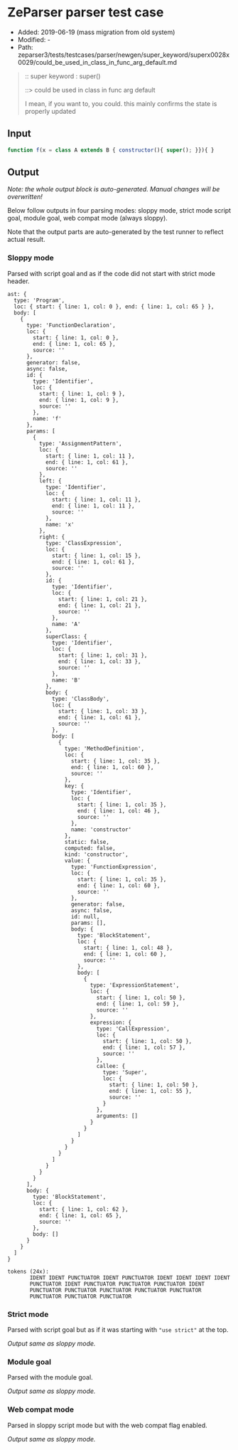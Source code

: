 # ZeParser parser test case

- Added: 2019-06-19 (mass migration from old system)
- Modified: -
- Path: zeparser3/tests/testcases/parser/newgen/super_keyword/superx0028x0029/could_be_used_in_class_in_func_arg_default.md

> :: super keyword : super()
>
> ::> could be used in class in func arg default
>
> I mean, if you want to, you could. this mainly confirms the state is properly updated

## Input

`````js
function f(x = class A extends B { constructor(){ super(); }}){ }
`````

## Output

_Note: the whole output block is auto-generated. Manual changes will be overwritten!_

Below follow outputs in four parsing modes: sloppy mode, strict mode script goal, module goal, web compat mode (always sloppy).

Note that the output parts are auto-generated by the test runner to reflect actual result.

### Sloppy mode

Parsed with script goal and as if the code did not start with strict mode header.

`````
ast: {
  type: 'Program',
  loc: { start: { line: 1, col: 0 }, end: { line: 1, col: 65 } },
  body: [
    {
      type: 'FunctionDeclaration',
      loc: {
        start: { line: 1, col: 0 },
        end: { line: 1, col: 65 },
        source: ''
      },
      generator: false,
      async: false,
      id: {
        type: 'Identifier',
        loc: {
          start: { line: 1, col: 9 },
          end: { line: 1, col: 9 },
          source: ''
        },
        name: 'f'
      },
      params: [
        {
          type: 'AssignmentPattern',
          loc: {
            start: { line: 1, col: 11 },
            end: { line: 1, col: 61 },
            source: ''
          },
          left: {
            type: 'Identifier',
            loc: {
              start: { line: 1, col: 11 },
              end: { line: 1, col: 11 },
              source: ''
            },
            name: 'x'
          },
          right: {
            type: 'ClassExpression',
            loc: {
              start: { line: 1, col: 15 },
              end: { line: 1, col: 61 },
              source: ''
            },
            id: {
              type: 'Identifier',
              loc: {
                start: { line: 1, col: 21 },
                end: { line: 1, col: 21 },
                source: ''
              },
              name: 'A'
            },
            superClass: {
              type: 'Identifier',
              loc: {
                start: { line: 1, col: 31 },
                end: { line: 1, col: 33 },
                source: ''
              },
              name: 'B'
            },
            body: {
              type: 'ClassBody',
              loc: {
                start: { line: 1, col: 33 },
                end: { line: 1, col: 61 },
                source: ''
              },
              body: [
                {
                  type: 'MethodDefinition',
                  loc: {
                    start: { line: 1, col: 35 },
                    end: { line: 1, col: 60 },
                    source: ''
                  },
                  key: {
                    type: 'Identifier',
                    loc: {
                      start: { line: 1, col: 35 },
                      end: { line: 1, col: 46 },
                      source: ''
                    },
                    name: 'constructor'
                  },
                  static: false,
                  computed: false,
                  kind: 'constructor',
                  value: {
                    type: 'FunctionExpression',
                    loc: {
                      start: { line: 1, col: 35 },
                      end: { line: 1, col: 60 },
                      source: ''
                    },
                    generator: false,
                    async: false,
                    id: null,
                    params: [],
                    body: {
                      type: 'BlockStatement',
                      loc: {
                        start: { line: 1, col: 48 },
                        end: { line: 1, col: 60 },
                        source: ''
                      },
                      body: [
                        {
                          type: 'ExpressionStatement',
                          loc: {
                            start: { line: 1, col: 50 },
                            end: { line: 1, col: 59 },
                            source: ''
                          },
                          expression: {
                            type: 'CallExpression',
                            loc: {
                              start: { line: 1, col: 50 },
                              end: { line: 1, col: 57 },
                              source: ''
                            },
                            callee: {
                              type: 'Super',
                              loc: {
                                start: { line: 1, col: 50 },
                                end: { line: 1, col: 55 },
                                source: ''
                              }
                            },
                            arguments: []
                          }
                        }
                      ]
                    }
                  }
                }
              ]
            }
          }
        }
      ],
      body: {
        type: 'BlockStatement',
        loc: {
          start: { line: 1, col: 62 },
          end: { line: 1, col: 65 },
          source: ''
        },
        body: []
      }
    }
  ]
}

tokens (24x):
       IDENT IDENT PUNCTUATOR IDENT PUNCTUATOR IDENT IDENT IDENT IDENT
       PUNCTUATOR IDENT PUNCTUATOR PUNCTUATOR PUNCTUATOR IDENT
       PUNCTUATOR PUNCTUATOR PUNCTUATOR PUNCTUATOR PUNCTUATOR
       PUNCTUATOR PUNCTUATOR PUNCTUATOR
`````

### Strict mode

Parsed with script goal but as if it was starting with `"use strict"` at the top.

_Output same as sloppy mode._

### Module goal

Parsed with the module goal.

_Output same as sloppy mode._

### Web compat mode

Parsed in sloppy script mode but with the web compat flag enabled.

_Output same as sloppy mode._

